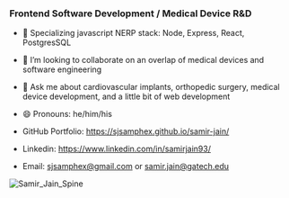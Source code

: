 ### Frontend Software Development / Medical Device R&D

- 🔭  Specializing javascript NERP stack: Node, Express, React, PostgresSQL
- 👯  I’m looking to collaborate on an overlap of medical devices and software engineering
- 💬  Ask me about cardiovascular implants, orthopedic surgery, medical device development, and a little bit of web development
- 😄  Pronouns: he/him/his

- GitHub Portfolio: https://sjsamphex.github.io/samir-jain/
- Linkedin: https://www.linkedin.com/in/samirjain93/
- Email: sjsamphex@gmail.com or samir.jain@gatech.edu

![Samir_Jain_Spine](https://user-images.githubusercontent.com/10406995/107388210-6ff14700-6aaa-11eb-8299-2d41d6c69a7f.jpg)
